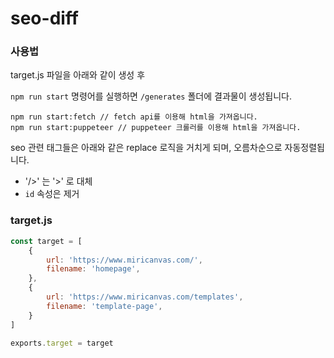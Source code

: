 # seo-diff

### 사용법

target.js 파일을 아래와 같이 생성 후 

`npm run start` 명령어를 실행하면 `/generates` 폴더에 결과물이 생성됩니다.

```
npm run start:fetch // fetch api를 이용해 html을 가져옵니다. 
npm run start:puppeteer // puppeteer 크롤러를 이용해 html을 가져옵니다. 
```

seo 관련 태그들은 아래와 같은 replace 로직을 거치게 되며, 오름차순으로 자동정렬됩니다.
- '/>' 는 '>' 로 대체
- `id` 속성은 제거

### target.js
```js
const target = [
    {
        url: 'https://www.miricanvas.com/',
        filename: 'homepage',
    },
    {
        url: 'https://www.miricanvas.com/templates',
        filename: 'template-page',
    }
]

exports.target = target

```
